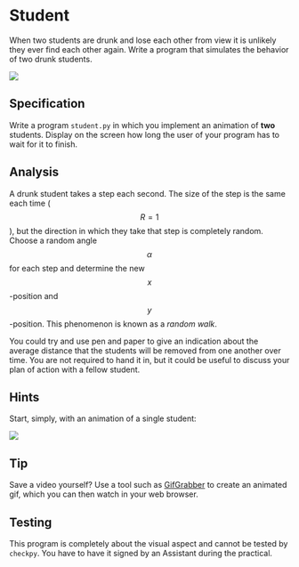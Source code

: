 # Student

When two students are drunk and lose each other from view it is unlikely they ever find each other again. Write a program that simulates the behavior of two drunk students.

![](../../assets/AnimationRandomWalkDouble.gif)

## Specification

Write a program `student.py` in which you implement an animation of **two** students. Display on the screen how long the user of your program has to wait for it to finish.

## Analysis

A drunk student takes a step each second. The size of the step is the same each time ($$R = 1$$), but the direction in which they take that step is completely random. Choose a random angle $$\alpha$$ for each step and determine the new $$x$$-position and $$y$$-position. This phenomenon is known as a *random walk*.

You could try and use pen and paper to give an indication about the average distance that the students will be removed from one another over time. You are not required to hand it in, but it could be useful to discuss your plan of action with a fellow student.


## Hints

Start, simply, with an animation of a single student:

![](../../assets/AnimationRandomWalk.gif)

## Tip

Save a video yourself? Use a tool such as [GifGrabber](http://www.gifgrabber.com) to create an animated gif, which you can then watch in your web browser.

## Testing

This program is completely about the visual aspect and cannot be tested by `checkpy`. You have to have it signed by an Assistant during the practical.
